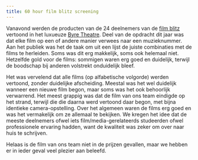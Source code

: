 ```yaml
---
title: 60 hour film blitz screening
---
```

Vanavond werden de producten van de 24 deelnemers van de [film blitz][1] vertoond in het luxueuze [Byre Theatre][2]. Deel van de opdracht dit jaar was dat elke film op een of andere manier verwees naar een muzieknummer. Aan het publiek was het de taak om uit een lijst de juiste combinaties met de films te herleiden. Soms was dit erg makkelijk, soms ook helemaal niet. Hetzelfde gold voor de films: sommigen waren erg goed en duidelijk, terwijl de boodschap bij anderen volstrekt onduidelijk bleef.

Het was vervelend dat alle films (op alfabetische volgorde) werden vertoond, zonder duidelijke afscheiding. Meestal was het wel duidelijk wanneer een nieuwe film begon, maar soms was het ook behoorlijk verwarrend. Het meest grappig was dat de film van ons team eindigde op het strand, terwijl die die daarna werd vertoond daar begon, met bijna identieke camera-opstelling. Over het algemeen waren de films erg goed en was het vermakelijk om ze allemaal te bekijken. We kregen het idee dat de meeste deelnemers ofwel iets film/media-gerelateerds studeerden ofwel professionele ervaring hadden, want de kwaliteit was zeker om over naar huis te schrijven.

Helaas is de film van ons team niet in de prijzen gevallen, maar we hebben er in ieder geval veel plezier aan beleefd.

 [1]: ?ai1ec_event=60-hour-film-blitz
 [2]: http://byretheatre.com/